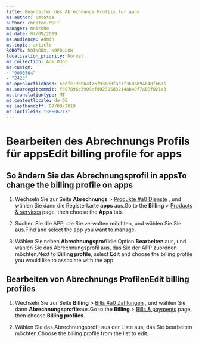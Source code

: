 ```yaml
---
title: Bearbeiten des Abrechnungs Profils für apps
ms.author: cmcatee
author: cmcatee-MSFT
manager: mnirkhe
ms.date: 07/09/2019
ms.audience: Admin
ms.topic: article
ROBOTS: NOINDEX, NOFOLLOW
localization_priority: Normal
ms.collection: Adm_O365
ms.custom:
- "9000564"
- "2423"
ms.openlocfilehash: 6edfe19d9b4f75f93e80fac3f36d6b94b40f661a
ms.sourcegitcommit: f507896c3909cfd02395d3214ab49f7a08f021e3
ms.translationtype: MT
ms.contentlocale: de-DE
ms.lasthandoff: 07/09/2019
ms.locfileid: "35606713"
---
```

# <a name="edit-billing-profile-for-apps"></a><span data-ttu-id="21c43-102">Bearbeiten des Abrechnungs Profils für apps</span><span class="sxs-lookup"><span data-stu-id="21c43-102">Edit billing profile for apps</span></span>

## <a name="to-change-the-billing-profile-on-apps"></a><span data-ttu-id="21c43-103">So ändern Sie das Abrechnungsprofil in apps</span><span class="sxs-lookup"><span data-stu-id="21c43-103">To change the billing profile on apps</span></span>

1. <span data-ttu-id="21c43-104">Wechseln Sie zur Seite **Abrechnungs** > [Produkte #a0 Dienste](https://go.microsoft.com/fwlink/p/?linkid=842054) , und wählen Sie dann die Registerkarte **apps** aus.</span><span class="sxs-lookup"><span data-stu-id="21c43-104">Go to the **Billing** > [Products & services](https://go.microsoft.com/fwlink/p/?linkid=842054) page, then choose the **Apps** tab.</span></span>

2. <span data-ttu-id="21c43-105">Suchen Sie die APP, die Sie verwalten möchten, und wählen Sie Sie aus.</span><span class="sxs-lookup"><span data-stu-id="21c43-105">Find and select the app you want to manage.</span></span>  

3. <span data-ttu-id="21c43-106">Wählen Sie neben **Abrechnungsprofil**die Option **Bearbeiten** aus, und wählen Sie das Abrechnungsprofil aus, das Sie der APP zuordnen möchten.</span><span class="sxs-lookup"><span data-stu-id="21c43-106">Next to **Billing profile**, select **Edit** and choose the billing profile you would like to associate with the app.</span></span>

## <a name="edit-billing-profiles"></a><span data-ttu-id="21c43-107">Bearbeiten von Abrechnungs Profilen</span><span class="sxs-lookup"><span data-stu-id="21c43-107">Edit billing profiles</span></span>

1. <span data-ttu-id="21c43-108">Wechseln Sie zur Seite **Billing** > [Bills #a0 Zahlungen](https://go.microsoft.com/fwlink/p/?linkid=848039) , und wählen Sie dann **Abrechnungsprofile**aus.</span><span class="sxs-lookup"><span data-stu-id="21c43-108">Go to the **Billing** > [Bills & payments](https://go.microsoft.com/fwlink/p/?linkid=848039) page, then choose **Billing profiles**.</span></span>

2. <span data-ttu-id="21c43-109">Wählen Sie das Abrechnungsprofil aus der Liste aus, das Sie bearbeiten möchten.</span><span class="sxs-lookup"><span data-stu-id="21c43-109">Choose the billing profile from the list to edit.</span></span>